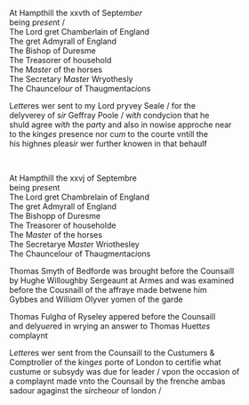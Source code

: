 ---
---
<div>

<div>
      <p>
		At Hampthill the xxvth of Septe<i>m</i>b<i>er</i>
		<br />being p<i>rese</i>nt /
		<br />The Lord gret Chamb<i>er</i>lain of England
		<br />The gret Admyrall of England
		<br />The Bishop of Duresme
		<br />The Treasorer of household
		<br />The M<i>aste</i>r of the horses
		<br />The Secretary M<i>aste</i>r Wryothesly
		<br />The Chauncelo<i>ur</i> of Thaugme<i>n</i>tac<i>i</i>ons
	</p>
      <p>
		L<i>ette</i>res wer sent to my Lord pryvey Seale / for the
		<br />delyverey of s<i>ir</i> Geffray Poole / w<i>i</i>t<i>h</i> condycion that he
		<br />shuld agree w<i>i</i>t<i>h</i> the p<i>ar</i>ty and also in nowise approche near
		<br />to the king<i>es</i> presence nor cu<i>m</i> to the courte vntill the
		<br />his highnes pleas<i>ir</i> wer further knowen in that behaulf
	</p>
<br /></div>
   <div>
      <p>
		At Hampthill the xxvj of Septembre
		<br />being p<i>rese</i>nt
		<br />The Lord gret Chambrelain of England
		<br />The gret Admyrall of England
		<br />The Bishopp of Duresme
		<br />The Treasorer of householde
		<br />The M<i>aste</i>r of the horses
		<br />The Secretarye M<i>aste</i>r Wriothesley
		<br />The Chauncelour of Thaugme<i>n</i>tac<i>i</i>ons
	</p>
      <p>
		Thomas Smyth of Bedforde was brought before the Counsaill
		<br />by Hughe Willoughby Sergeaunt at Armes and was examined
		<br />before the Cousnaill of the affraye made betwene him
		<br /> 			Gybbes and Will<i>ia</i>m Olyver yomen of the garde 
	</p>
      <p>
		Thomas Fulgh<i>a</i> of Ryseley appered before the Counsaill
		<br />and delyu<i>er</i>ed in wrying an answer to Thomas Huett<i>es</i>
		<br />complaynt
	</p>
      <p>
		L<i>ette</i>res wer sent from the Counsaill to the Custumers &amp;
		<br />Comptroller of the king<i>es</i> porte of London to certifie what
		<br />custume or subsydy was due for leader / vpon the occasion of
		<br />a complaynt made vnto the Counsail by the frenche ambas
		<br />sadour agaginst the s<i>ir</i>cheo<i>ur</i> of london /
	</p>
	</div></div>